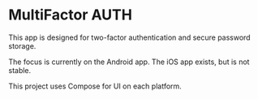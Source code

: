 MultiFactor AUTH
================

This app is designed for two-factor authentication and secure password storage.

The focus is currently on the Android app. The iOS app exists, but is not stable.

This project uses Compose for UI on each platform.


